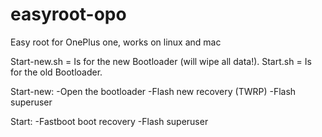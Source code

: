 easyroot-opo
============

Easy root for OnePlus one, works on linux and mac

Start-new.sh = Is for the new Bootloader (will wipe all data!).
Start.sh = Is for the old Bootloader.

Start-new:
-Open the bootloader
-Flash new recovery (TWRP)
-Flash superuser

Start:
-Fastboot boot recovery
-Flash superuser
